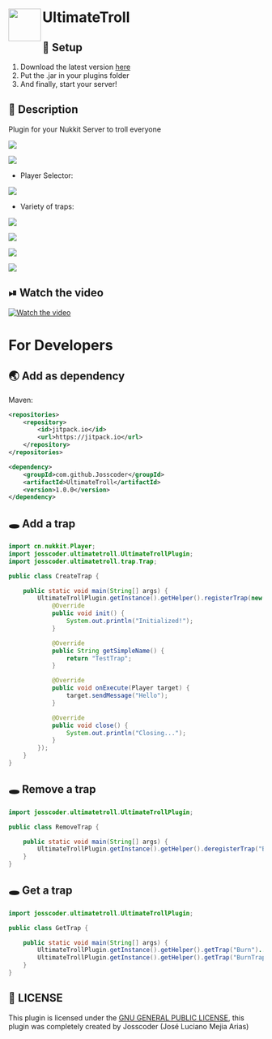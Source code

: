 <h1>UltimateTroll
<img src="https://github.com/Josscoder/UltimateTroll/blob/master/.github/assets/logo.png" height="64" width="64" align="left" alt="">
</h1>

## 📩 Setup

1) Download the latest version [here](https://github.com/Josscoder/UltimateTroll/releases/latest)
2) Put the .jar in your plugins folder
3) And finally, start your server!

## 📙 Description

Plugin for your Nukkit Server to troll everyone

![](https://github.com/Josscoder/UltimateTroll/blob/master/.github/assets/Screenshot_1.png)

![](https://github.com/Josscoder/UltimateTroll/blob/master/.github/assets/Screenshot_2.png)

- Player Selector:

![](https://github.com/Josscoder/UltimateTroll/blob/master/.github/assets/Screenshot_7.png)

- Variety of traps:

![](https://github.com/Josscoder/UltimateTroll/blob/master/.github/assets/Screenshot_3.png)

![](https://github.com/Josscoder/UltimateTroll/blob/master/.github/assets/Screenshot_4.png)

![](https://github.com/Josscoder/UltimateTroll/blob/master/.github/assets/Screenshot_5.png)

![](https://github.com/Josscoder/UltimateTroll/blob/master/.github/assets/Screenshot_6.png)

## ⏯  Watch the video
[![Watch the video](https://i.imgur.com/WgkocOW.png)](https://www.youtube.com/watch?v=GLZIB9H5-sg)

# For Developers
## 🌏 Add as dependency
Maven:

```xml
<repositories>
    <repository>
        <id>jitpack.io</id>
        <url>https://jitpack.io</url>
    </repository>
</repositories>

<dependency>
    <groupId>com.github.Josscoder</groupId>
    <artifactId>UltimateTroll</artifactId>
    <version>1.0.0</version>
</dependency>
```

## 🕳 Add a trap

```java
import cn.nukkit.Player;
import josscoder.ultimatetroll.UltimateTrollPlugin;
import josscoder.ultimatetroll.trap.Trap;

public class CreateTrap {

    public static void main(String[] args) {
        UltimateTrollPlugin.getInstance().getHelper().registerTrap(new Trap() {
            @Override
            public void init() {
                System.out.println("Initialized!");
            }

            @Override
            public String getSimpleName() {
                return "TestTrap";
            }

            @Override
            public void onExecute(Player target) {
                target.sendMessage("Hello");
            }

            @Override
            public void close() {
                System.out.println("Closing...");
            }
        });
    }
}

```

## 🕳 Remove a trap

```java
import josscoder.ultimatetroll.UltimateTrollPlugin;

public class RemoveTrap {

    public static void main(String[] args) {
        UltimateTrollPlugin.getInstance().getHelper().deregisterTrap("Burn");
    }
}
```

## 🕳 Get a trap

```java
import josscoder.ultimatetroll.UltimateTrollPlugin;

public class GetTrap {

    public static void main(String[] args) {
        UltimateTrollPlugin.getInstance().getHelper().getTrap("Burn")...
        UltimateTrollPlugin.getInstance().getHelper().getTrap("BurnTrap")...
    }
}

```

## 📜 LICENSE

This plugin is licensed under the [GNU GENERAL PUBLIC LICENSE](https://github.com/Josscoder/UltimateTroll/blob/master/LICENSE), this plugin was completely created by Josscoder (José Luciano Mejia Arias)